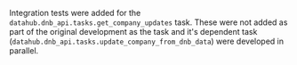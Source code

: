 Integration tests were added for the `datahub.dnb_api.tasks.get_company_updates` task.
These were not added as part of the original development as the task and it's dependent
task (`datahub.dnb_api.tasks.update_company_from_dnb_data`) were developed in parallel.
